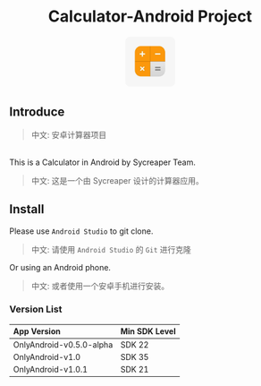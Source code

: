 <h1 align="center">Calculator-Android Project</h1>
<div align="center"><img src="./Icon.png" height=90 width=90 style="border-radius: 10px;" alt="Calculator Logo"/></div>

## Introduce
> 中文: 安卓计算器项目

<br/>
This is a Calculator in Android by Sycreaper Team. 

> 中文: 这是一个由 Sycreaper 设计的计算器应用。

## Install

Please use `Android Studio` to git clone. 

> 中文: 请使用 `Android Studio` 的 `Git` 进行克隆

Or using an Android phone. 

> 中文: 或者使用一个安卓手机进行安装。

### Version List
| App Version              | Min SDK Level |
|:-------------------------|:--------------|
| OnlyAndroid-v0.5.0-alpha | SDK 22        |
| OnlyAndroid-v1.0         | SDK 35        |
| OnlyAndroid-v1.0.1       | SDK 21        |